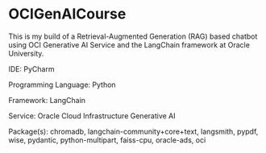 # OCIGenAICourse
This is my build of a Retrieval-Augmented Generation (RAG) based chatbot using OCI Generative AI Service and the LangChain framework at Oracle University.

IDE: PyCharm

Programming Language: Python

Framework: LangChain

Service: Oracle Cloud Infrastructure Generative AI

Package(s): chromadb, langchain-community+core+text, langsmith, pypdf, wise, pydantic, python-multipart, faiss-cpu, oracle-ads, oci
